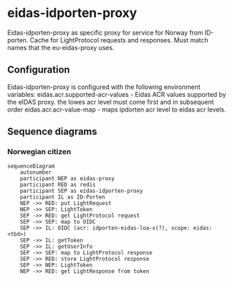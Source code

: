 # eidas-idporten-proxy

Eidas-idporten-proxy as specific proxy for service for Norway from ID-porten.
Cache for LightProtocol requests and responses. Must match names that the eu-eidas-proxy uses.

## Configuration

Eidas-idporten-proxy is configured with the following environment variables:
eidas.acr.supported-acr-values - Eidas ACR values supported by the eIDAS proxy. the lowes acr level must come first and
in subsequent order
eidas.acr.acr-value-map - maps ipdorten acr level to eidas acr levels.

## Sequence diagrams

### Norwegian citizen

```mermaid  
sequenceDiagram
    autonumber
    participant NEP as eidas-proxy
    participant RED as redis
    participant SEP as eidas-idporten-proxy
    participant IL as ID-Porten
    NEP ->> RED: put LightRequest
    NEP ->> SEP: LightToken
    SEP ->> RED: get LightProtocol request
    SEP ->> SEP: map to OIDC
    SEP ->> IL: OIDC (acr: idporten-eidas-loa-x(?), scope: eidas:<tbd>)
    SEP ->> IL: getToken
    SEP ->> IL: getUserInfo
    SEP ->> SEP: map to LightProtocol response
    SEP ->> RED: store LightProtocol response
    SEP ->> NEP: LightToken
    NEP ->> RED: get LightResponse from token

```    
